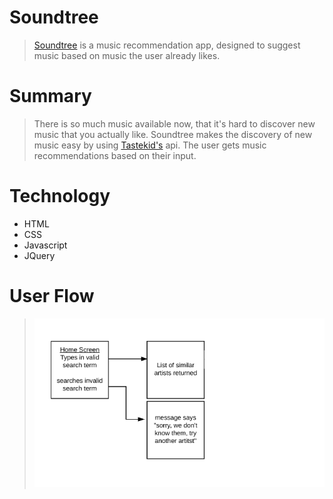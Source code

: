 <!-- <h2>soundTree</h2>
<p> First portfolio project for <a href="https://www.thinkful.com/">Thinkful</a>. <a href="https://allen30331.github.io/sound-tree/">soundTree</a> is a music recommendation app, designed to suggest music based on music the user already likes.</p>
<img src="assets/images/sound-tree-screenshot.png">

<h2>Summary</h2>
<p>There is so much music available now, that it's hard to discover new music that you actually like. soundTree makes the discovery of new music easy by using <a href="https://www.tastekid.com/">Tastekid's</a> api. The user gets music recommendations based on their input.</p> 

<h2>Technology</h2>
<ul>
	<li>HTML</li>
	<li>CSS</li>
	<li>Javascript</li>
	<li>JQuery</li>
</ul> -->

# Soundtree

> [Soundtree](https://allen30331.github.io/sound-tree/) is a music recommendation app, designed to suggest music based on music the user already likes.  


# Summary

> There is so much music available now, that it's hard to discover new music that you actually like. Soundtree makes the discovery of new music easy by using [Tastekid's](https://www.tastekid.com/) api. The user gets music recommendations based on their input.


# Technology

* HTML
* CSS
* Javascript
* JQuery


# User Flow

> ![Alt text](./assets/images/user-flow.png)